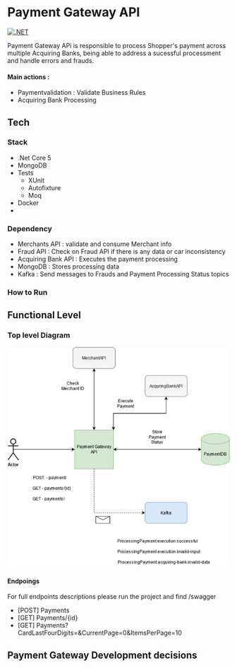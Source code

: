 # Payment Gateway API

[![.NET](https://github.com/j-ew-s/study-payment-gateway/actions/workflows/dotnet.yml/badge.svg?branch=main)](https://github.com/j-ew-s/study-payment-gateway/actions/workflows/dotnet.yml)

Payment Gateway APi is responsible to process Shopper's payment across multiple Acquiring Banks, being able to address a sucessful processment and handle errors and frauds.

#### Main actions :
* Paymentvalidation : Validate Business Rules
* Acquiring Bank Processing 



## Tech


### Stack
* .Net Core 5
* MongoDB
* Tests
    * XUnit
    * Autofixture
    * Moq
* Docker
* 

### Dependency

* Merchants API : validate and consume Merchant info
* Fraud API : Check on Fraud API if there is any data or car inconsistency 
* Acquiring Bank API : Executes the payment processing
* MongoDB : Stores processing data
* Kafka : Send messages to Frauds and Payment Processing Status topics


### How to Run



## Functional Level

### Top level Diagram
![Top level Diagram](documentation/PaymentGateway-overview.jpg "Payment Gateway - Overview")

### 

#### Endpoings
For full endpoints descriptions please run the project and find /swagger
* [POST] Payments
* [GET] Payments/{id}
* [GET] Payments?CardLastFourDigits=&CurrentPage=0&ItemsPerPage=10

## Payment Gateway Development decisions

###
